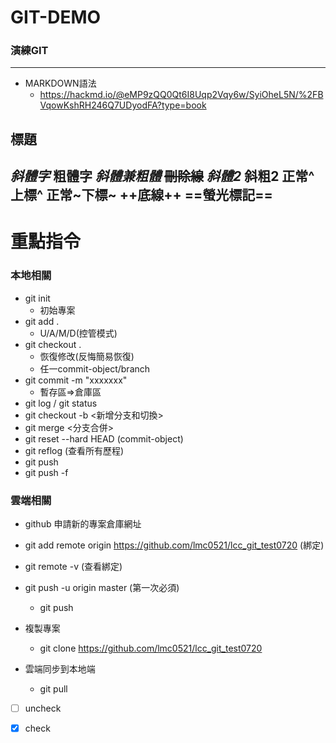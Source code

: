 # GIT-DEMO

### 演練GIT
---
- MARKDOWN語法
    - https://hackmd.io/@eMP9zQQ0Qt6I8Uqp2Vqy6w/SyiOheL5N/%2FBVqowKshRH246Q7UDyodFA?type=book

標題
-

*斜體字*
**粗體字**
***斜體兼粗體***
~~刪除線~~
_斜體2_
__斜粗2__
正常^上標^
正常~下標~
++底線++
==螢光標記==
---
重點指令
=
### 本地相關
- git init
    - 初始專案
- git add .
    - U/A/M/D(控管模式)
- git checkout .
    - 恢復修改(反悔簡易恢復)
    - 任一commit-object/branch
- git commit -m "xxxxxxx"
    - 暫存區=>倉庫區
- git log / git status
- git checkout -b <新增分支和切換>
- git merge <分支合併>
- git reset --hard HEAD (commit-object)
- git reflog (查看所有歷程)
- git push
- git push -f

### 雲端相關
- github 申請新的專案倉庫網址
- git add remote origin https://github.com/lmc0521/lcc_git_test0720 (綁定)
- git remote -v (查看綁定)
- git push -u origin master (第一次必須)
    - git push

- 複製專案
    - git clone https://github.com/lmc0521/lcc_git_test0720

- 雲端同步到本地端
    - git pull

 - [ ] uncheck
 - [x] check
 
